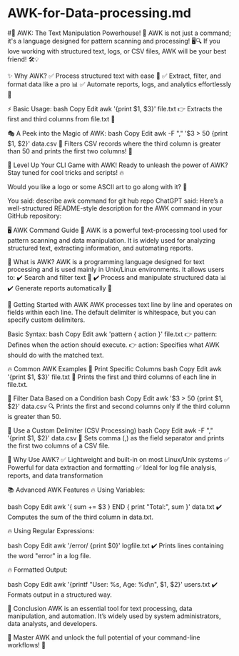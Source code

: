 # AWK-for-Data-processing.md


#🎯 AWK: The Text Manipulation Powerhouse! 🚀
AWK is not just a command; it's a language designed for pattern scanning and processing! 🖥️🔍
If you love working with structured text, logs, or CSV files, AWK will be your best friend! 🛠️💡

✨ Why AWK?
✅ Process structured text with ease 📜
✅ Extract, filter, and format data like a pro 📊
✅ Automate reports, logs, and analytics effortlessly 🔄

⚡ Basic Usage:
bash
Copy
Edit
awk '{print $1, $3}' file.txt
👉 Extracts the first and third columns from file.txt 📄

🎭 A Peek into the Magic of AWK:
bash
Copy
Edit
awk -F "," '$3 > 50 {print $1, $2}' data.csv
🔹 Filters CSV records where the third column is greater than 50 and prints the first two columns! 🎯

🚀 Level Up Your CLI Game with AWK!
Ready to unleash the power of AWK? Stay tuned for cool tricks and scripts! 🔥

Would you like a logo or some ASCII art to go along with it? 🎨







You said:
describe awk command for git hub repo
ChatGPT said:
Here’s a well-structured README-style description for the AWK command in your GitHub repository:

🖥️ AWK Command Guide 📜
AWK is a powerful text-processing tool used for pattern scanning and data manipulation. It is widely used for analyzing structured text, extracting information, and automating reports.

📌 What is AWK?
AWK is a programming language designed for text processing and is used mainly in Unix/Linux environments. It allows users to:
✔️ Search and filter text 📑
✔️ Process and manipulate structured data 📊
✔️ Generate reports automatically 📜

🚀 Getting Started with AWK
AWK processes text line by line and operates on fields within each line. The default delimiter is whitespace, but you can specify custom delimiters.

Basic Syntax:
bash
Copy
Edit
awk 'pattern { action }' file.txt
👉 pattern: Defines when the action should execute.
👉 action: Specifies what AWK should do with the matched text.

🔥 Common AWK Examples
📌 Print Specific Columns
bash
Copy
Edit
awk '{print $1, $3}' file.txt
📝 Prints the first and third columns of each line in file.txt.

📌 Filter Data Based on a Condition
bash
Copy
Edit
awk '$3 > 50 {print $1, $2}' data.csv
🔍 Prints the first and second columns only if the third column is greater than 50.

📌 Use a Custom Delimiter (CSV Processing)
bash
Copy
Edit
awk -F "," '{print $1, $2}' data.csv
📌 Sets comma (,) as the field separator and prints the first two columns of a CSV file.

🎯 Why Use AWK?
✅ Lightweight and built-in on most Linux/Unix systems
✅ Powerful for data extraction and formatting
✅ Ideal for log file analysis, reports, and data transformation

📚 Advanced AWK Features
🔥 Using Variables:

bash
Copy
Edit
awk '{ sum += $3 } END { print "Total:", sum }' data.txt
✔️ Computes the sum of the third column in data.txt.

🔥 Using Regular Expressions:

bash
Copy
Edit
awk '/error/ {print $0}' logfile.txt
✔️ Prints lines containing the word "error" in a log file.

🔥 Formatted Output:

bash
Copy
Edit
awk '{printf "User: %s, Age: %d\n", $1, $2}' users.txt
✔️ Formats output in a structured way.

🌟 Conclusion
AWK is an essential tool for text processing, data manipulation, and automation. It’s widely used by system administrators, data analysts, and developers.

📌 Master AWK and unlock the full potential of your command-line workflows! 🚀



